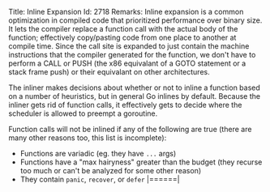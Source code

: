 Title: Inline Expansion
Id: 2718
Remarks:
Inline expansion is a common optimization in compiled code that prioritized performance over binary size. It lets the compiler replace a function call with the actual body of the function; effectively copy/pasting code from one place to another at compile time. Since the call site is expanded to just contain the machine instructions that the compiler generated for the function, we don't have to perform a CALL or PUSH (the x86 equivalant of a GOTO statement or a stack frame push) or their equivalant on other architectures.

The inliner makes decisions about whether or not to inline a function based on a number of heuristics, but in general Go inlines by default. Because the inliner gets rid of function calls, it effectively gets to decide where the scheduler is allowed to preempt a goroutine.

Function calls will not be inlined if any of the following are true (there are many other reasons too, this list is incomplete):

  - Functions are variadic (eg. they have `...` args)
  - Functions have a "max hairyness" greater than the budget (they recurse too much or can't be analyzed for some other reason)
  - They contain `panic`, `recover`, or `defer`
|======|
